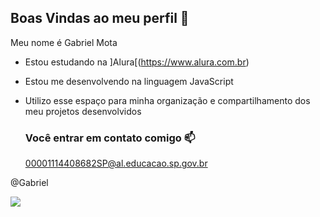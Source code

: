 ## Boas Vindas ao meu perfil  💙

Meu nome é Gabriel Mota

- Estou estudando na ]Alura[(https://www.alura.com.br)
- Estou me desenvolvendo na linguagem JavaScript
- Utilizo esse espaço para minha organização e compartilhamento dos meu projetos desenvolvidos

  ### Você  entrar em contato comigo 📫
  00001114408682SP@al.educacao.sp.gov.br

@Gabriel

![](https://media1.tenor.com/m/_Bhmdof28rYAAAAC/kakashi-hatake-bored.gif)

